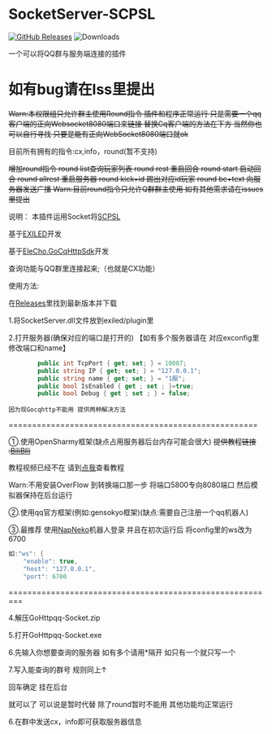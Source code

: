 # SocketServer-SCPSL
<a href="https://github.com/YF-OFFICE/SocketServer-SCPSL/releases"><img src="https://img.shields.io/github/v/release/YF-OFFICE/SocketServer-SCPSL?display_name=tag&style=for-the-badge&logo=gitbook&label=Release" href="https://github.com/YF-OFFICE/SocketServer-SCPSL/releases" alt="GitHub Releases"></a>
<img src="https://img.shields.io/github/downloads/YF-OFFICE/SocketServer-SCPSL/total?style=for-the-badge&logo=github" alt="Downloads">

一个可以将QQ群与服务端连接的插件

# 如有bug请在Iss里提出


~~Warn:本权限组只允许群主使用Round指令  插件和程序正常运行 只是需要一个qq客户端的正向Websocket8080端口来链接 替换Cq客户端的方法在下方 当然你也可以自行寻找 只要是能有正向WebSocket8080端口就ok~~


目前所有拥有的指令:cx,info，round(暂不支持)

~~增加round指令
round list查询玩家列表
round rest 重启回合
round start 启动回合
round allrest 重启服务器
round kick+id 踢出对应id玩家
round bc+text 向服务器发送广播
Warn:目前round指令只允许Q群群主使用 如有其他需求请在issues里提出~~


说明：
本插件运用Socket将[SCPSL](scpslgame.com)

基于[EXILED](https://github.com/Exiled-Team/EXILED/)开发

基于[EleCho.GoCqHttpSdk](https://github.com/OrgEleCho/EleCho.GoCqHttpSdk)开发

查询功能与QQ群里连接起来;（也就是CX功能）



使用方法:


在[Releases](https://github.com/NLK-TeamOffice/SocketServer-SCPSL/releases/)里找到最新版本并下载


1.将SocketServer.dll文件放到exiled/plugin里


2.打开服务器(确保对应的端口是打开的) 【如有多个服务器请在 对应exconfig里修改端口和name】

```cs
        public int TcpPort { get; set; } = 10087;
        public string IP { get; set; } = "127.0.0.1";
        public string name { get; set; } = "1服";
        public bool IsEnabled { get ; set ; }=true;
        public bool Debug { get ; set ; } = false;
```

~~~~
因为现Gocqhttp不能用 提供两种解决方法
~~~~

=====================================================


①.使用OpenSharmy框架(缺点占用服务器后台内存可能会很大) ~~提供教程链接 :[BiliBIli](https://www.bilibili.com/video/BV17m41197tQ)~~

教程视频已经不在 请到[点我](https://github.com/YF-OFFICE/SocketServer-SCPSL/blob/main/Yee.md)查看教程

Warn:不用安装OverFlow 到转换端口那一步 将端口5800专向8080端口 然后模拟器保持在后台运行


②.使用qq官方框架(例如:gensokyo框架)(缺点:需要自己注册一个qq机器人)


③.最推荐 使用[NapNeko](https://github.com/NapNeko/NapCatQQ)机器人登录 并且在初次运行后 将config里的ws改为6700



```cs
如:"ws": {
    "enable": true,
    "host": "127.0.0.1",
    "port": 6700
```
=========================================================

4.解压GoHttpqq-Socket.zip


5.打开GoHttpqq-Socket.exe

6.先输入你想要查询的服务器 如有多个请用*隔开 如只有一个就只写一个 

7.写入能查询的群号 规则同上↑

回车确定 挂在后台

就可以了 可以说是暂时代替 除了round暂时不能用 其他功能均正常运行

6.在群中发送cx，info即可获取服务器信息


